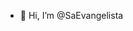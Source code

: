 - 👋 Hi, I’m @SaEvangelista
 

<!---
SaEvangelista/SaEvangelista is a ✨ special ✨ repository because its `README.md` (this file) appears on your GitHub profile.
You can click the Preview link to take a look at your changes.
--->

